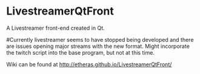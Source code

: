 # LivestreamerQtFront
A Livestreamer front-end created in Qt.

#Currently livestreamer seems to have stopped being developed and there are issues opening major streams with the new format.
Might incorporate the twitch script into the base program, but not at this time.

Wiki can be found at http://etheras.github.io/LivestreamerQtFront/
